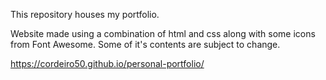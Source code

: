 This repository houses my portfolio.

Website made using a combination of html and css along with some icons from Font Awesome. Some of it's contents are subject to change.

https://cordeiro50.github.io/personal-portfolio/